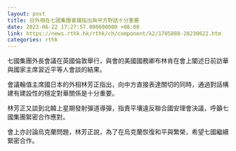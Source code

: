 ```yaml
---
layout: post
title: 日外相在七國集團會議指出與中方對話十分重要
date: 2023-06-22 17:27:57.000000000 +08:00
link: https://news.rthk.hk/rthk/ch/component/k2/1705888-20230622.htm
categories: rthk
---
```


七國集團外長會議在英國倫敦舉行，與會的美國國務卿布林肯在會上闡述日前訪華與國家主席習近平等人會談的結果。

會議輪值主席國日本的外相林芳正指出，向中方直接表達關切的同時，通過對話構建有建設性的穩定對華關係是十分重要。

林芳正又談到北韓上星期發射彈道導彈，指責平壤違反聯合國安理會決議，呼籲七國集團緊密合作應對。

會上亦討論烏克蘭問題，林芳正說，為了在烏克蘭恢復和平與繁榮，希望七國繼續緊密合作。

